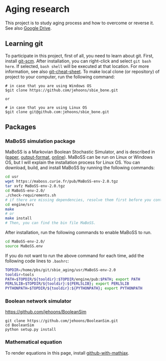 # Aging research
This project is to study aging process and how to overcome or reverse it. See also [Google Drive][Google Drive].

## Learning git
To participate in this project, first of all, you need to learn about git. First, install [git-scm][git-scm]. After installation, you can right-click and select `git bash here`. If selected, `bash shell` will be executed at that location. For more information, see also [git-cheat-sheet][git-cheat-sheet]. To make local clone (or repository) of project to your computer, run the following command:

```
# in case that you are using Windows OS
$git clone https://github.com/jehoons/sbie_bone.git

or

# in case that you are using Linux OS
$git clone git@github.com:jehoons/sbie_bone.git
```

## Packages
### MaBoSS simulation package
MaBoSS is a Markovian Boolean Stochastic Simulator, and is described in ([paper][maboss-paper], [output-format][maboss-outputformat], [online][maboss-website]). MaBoSS can be run on Linux or Windows OS, but I will explain the installation process for Linux OS. You can download, build, and install MaBoSS by running the following commands:

```bash
cd usr
wget https://maboss.curie.fr/pub/MaBoSS-env-2.0.tgz
tar xvfz MaBoSS-env-2.0.tgz
cd MaBoSS-env-2.0/
./check-requirements.sh
# if there are missing dependencies, resolve them first before you continue to next step.
cd engine/src
make
# or
make install
# Then, you can find the bin file MaBoSS.  
```

After installation, run the following commands to enable MaBoSS to run.

```bash
cd MaBoSS-env-2.0/
source MaBoSS.env
```

If you do not want to run the above command for each time, add the following code lines to `.bashrc`:

```bash
TOPDIR=/home/pbs/git/sbie_aging/usr/MaBoSS-env-2.0
tooldir=tools
PATH=$TOPDIR/${tooldir}:$TOPDIR/engine/pub:$PATH; export PATH
PERL5LIB=$TOPDIR/${tooldir}:${PERL5LIB}; export PERL5LIB
PYTHONPATH=$TOPDIR/${tooldir}:${PYTHONPATH}; export PYTHONPATH
```

[Google Drive]: https://drive.google.com/open?id=0B2Fh-6_aEya5MU9nTldLN2FIVW8
[git-scm]: https://git-scm.com/download/win
[git-cheat-sheet]: https://www.git-tower.com/blog/git-cheat-sheet
[maboss-paper]: http://bmcsystbiol.biomedcentral.com/articles/10.1186/1752-0509-6-116
[maboss-outputformat]: assets/paper/maboss-outputformat.pdf
[maboss-website]: https://maboss.curie.fr

### Boolean network simulator 
https://github.com/jehoons/BooleanSim

```
git clone https://github.com/jehoons/BooleanSim.git
cd BooleanSim 
python setup.py install 
```

### Mathematical equation 
To render equations in this page, install [github-with-mathjax](https://chrome.google.com/webstore/detail/github-with-mathjax/ioemnmodlmafdkllaclgeombjnmnbima). 

